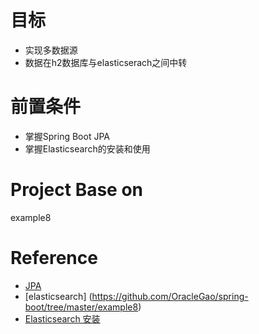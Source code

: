 # 目标
- 实现多数据源
- 数据在h2数据库与elasticserach之间中转

# 前置条件
- 掌握Spring Boot JPA
- 掌握Elasticsearch的安装和使用

# Project Base on
example8

# Reference
- [JPA](https://github.com/OracleGao/spring-boot/tree/master/example7)
- [elasticsearch] (https://github.com/OracleGao/spring-boot/tree/master/example8)
- [Elasticsearch 安装](https://github.com/OracleGao/elasticsearch/blob/master/You%20Know%20for%20Search.md#installation)